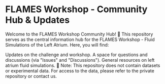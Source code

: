 # FLAMES Workshop - Community Hub & Updates

Welcome to the FLAMES Workshop Community Hub! 🎉
This repository serves as the central information hub for the FLAMES Workshop - Fluid Simulations of the Left Atrium. Here, you will find:

Updates on the challenge and workshop.
A space for questions and discussions (via "Issues" and "Discussions").
General resources on left atrium fluid simulations.
🚨 Note: This repository does not contain datasets or experimental data. For access to the data, please refer to the private repository or contact us.
